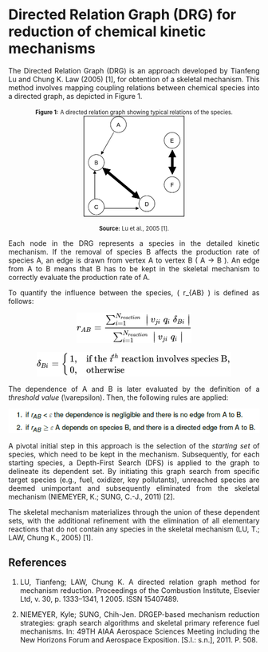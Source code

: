 # Directed Relation Graph (DRG) for reduction of chemical kinetic mechanisms


<div style="text-align: justify;">
 
The Directed Relation Graph (DRG) is an approach developed by Tianfeng Lu and Chung K. Law (2005) [1], for obtention of a skeletal mechanism. This method involves mapping coupling relations between chemical species into a directed graph, as depicted in Figure 1.

<p align="center">
  <strong style="font-size: 80%;">Figure 1:</strong> <span style="font-size: 80%;">A directed relation graph showing typical relations of the species.</span><br>
  <img src="images/DRG.png" width="200px" height="200px" alt="A directed relation graph showing typical relations of the species." style="border: 1px solid #000;">
</p>

<p align="center" style="font-size: 80%;">
  <strong>Source:</strong> Lu et al., 2005 [1].
</p>

Each node in the DRG represents a species in the detailed kinetic mechanism. If the removal of species B affects the production rate of species A, an edge is drawn from vertex A to vertex B ( A &rightarrow; B ). An edge from A to B means that B has to be kept in the skeletal mechanism to correctly evaluate the production rate of A.

To quantify the influence between the species, \( r_{AB} \) is defined as follows:

<p align="center">
  <img src="images/rAB.png" alt="Equation 1">        
</p>

<p align="center">
  <img src="images/delta_Bi.png" alt="Equation 2">   
</p>

The dependence of A and B is later evaluated by the definition of a *threshold value* \(\varepsilon\). Then, the following rules are applied:

<p align="center">
  <img src="images/rules.png" alt="Equation 1">          
</p>

A pivotal initial step in this approach is the selection of the *starting set* of species, which need to be kept in the mechanism. Subsequently, for each starting species, a Depth-First Search (DFS) is applied to the graph to delineate its dependent set. By initiating this graph search from specific target species (e.g., fuel, oxidizer, key pollutants), unreached species are deemed unimportant and subsequently eliminated from the skeletal mechanism (NIEMEYER, K.; SUNG, C.-J., 2011) [2].

The skeletal mechanism materializes through the union of these dependent sets, with the additional refinement with the elimination of all elementary reactions that do not contain any species in the skeletal mechanism (LU, T.; LAW, Chung K., 2005) [1].



## References

<div style="text-align: justify;">

1. LU, Tianfeng; LAW, Chung K. A directed relation graph method for mechanism reduction. Proceedings of the Combustion Institute, Elsevier Ltd, v. 30, p. 1333–1341, 1 2005. ISSN 15407489.

2. NIEMEYER, Kyle; SUNG, Chih-Jen. DRGEP-based mechanism reduction strategies: graph search algorithms and skeletal primary reference fuel mechanisms. In: 49TH AIAA Aerospace Sciences Meeting including the New Horizons Forum and Aerospace Exposition. [S.l.: s.n.], 2011. P. 508.

</div>


